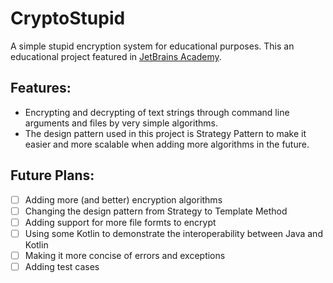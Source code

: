 # CryptoStupid
A simple stupid encryption system for educational purposes.
This an educational project featured in [JetBrains Academy](https://hyperskill.org).

## Features:
 - Encrypting and decrypting of text strings through command line arguments and files by very simple algorithms.
 - The design pattern used in this project is Strategy Pattern to make it easier and more scalable when adding more algorithms in the future. 

## Future Plans:
 - [ ] Adding more (and better) encryption algorithms
 - [ ] Changing the design pattern from Strategy to Template Method
 - [ ] Adding support for more file formts to encrypt
 - [ ] Using some Kotlin to demonstrate the interoperability between Java and Kotlin
 - [ ] Making it more concise of errors and exceptions
 - [ ] Adding test cases
